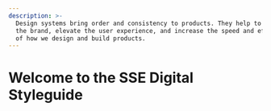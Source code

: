 ```yaml
---
description: >-
  Design systems bring order and consistency to products. They help to protect
  the brand, elevate the user experience, and increase the speed and efficiency
  of how we design and build products.
---
```


# Welcome to the SSE Digital Styleguide

